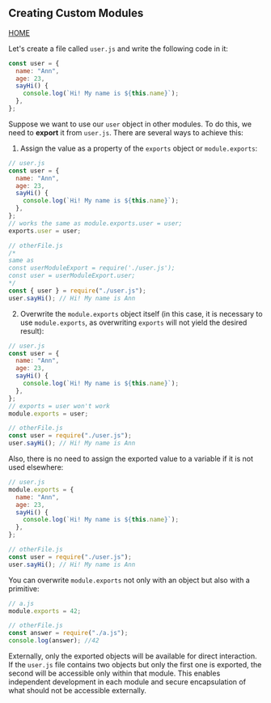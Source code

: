 ## Creating Custom Modules

[HOME](../../README.md)

Let's create a file called `user.js` and write the following code in it:

```js
const user = {
  name: "Ann",
  age: 23,
  sayHi() {
    console.log(`Hi! My name is ${this.name}`);
  },
};
```

Suppose we want to use our `user` object in other modules. To do this, we need to **export** it from `user.js`. There are several ways to achieve this:

1. Assign the value as a property of the `exports` object or `module.exports`:

```js
// user.js
const user = {
  name: "Ann",
  age: 23,
  sayHi() {
    console.log(`Hi! My name is ${this.name}`);
  },
};
// works the same as module.exports.user = user;
exports.user = user;

// otherFile.js
/* 
same as 
const userModuleExport = require('./user.js');
const user = userModuleExport.user;
*/
const { user } = require("./user.js");
user.sayHi(); // Hi! My name is Ann
```

2. Overwrite the `module.exports` object itself (in this case, it is necessary to use `module.exports`, as overwriting `exports` will not yield the desired result):

```js
// user.js
const user = {
  name: "Ann",
  age: 23,
  sayHi() {
    console.log(`Hi! My name is ${this.name}`);
  },
};
// exports = user won't work
module.exports = user;

// otherFile.js
const user = require("./user.js");
user.sayHi(); // Hi! My name is Ann
```

Also, there is no need to assign the exported value to a variable if it is not used elsewhere:

```js
// user.js
module.exports = {
  name: "Ann",
  age: 23,
  sayHi() {
    console.log(`Hi! My name is ${this.name}`);
  },
};

// otherFile.js
const user = require("./user.js");
user.sayHi(); // Hi! My name is Ann
```

You can overwrite `module.exports` not only with an object but also with a primitive:

```js
// a.js
module.exports = 42;

// otherFile.js
const answer = require("./a.js");
console.log(answer); //42
```

Externally, only the exported objects will be available for direct interaction. If the `user.js` file contains two objects but only the first one is exported, the second will be accessible only within that module. This enables independent development in each module and secure encapsulation of what should not be accessible externally.
